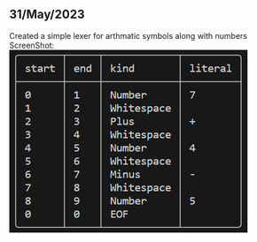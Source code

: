 ## 31/May/2023
Created a simple lexer for arthmatic symbols along with numbers 
ScreenShot:
![image](./screenshots/ast_table_nums.png)